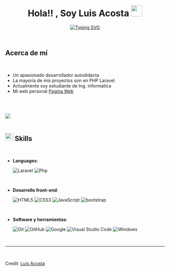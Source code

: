 <h1 align="center"><b>Hola!! , Soy Luis Acosta </b><img src="https://media.giphy.com/media/hvRJCLFzcasrR4ia7z/giphy.gif" width="35"></h1>
<!--  -->
<p align="center">
  <a href="https://git.io/typing-svg"><img src="https://readme-typing-svg.demolab.com?font=Shippori+Mincho&weight=200&size=29&pause=1000&color=4CBBCF&random=false&width=450&height=200&lines=Luis+Acosta+Desarrollador+Web;PHP%2C+Laravel%2C+Base+de+datos" alt="Typing SVG" /></a>
</p>

<br>
	
## **Acerca de mí**

<br>

- Un apasionado desarrollador autodidacta
- La mayoria de mis proyectos son en PHP Laravel
- Actualmente soy estudiante de Ing. informatica
- Mi web personal [Pagina Web](https://meleandev.github.io/Web/)

<br><br>

<img src="https://user-images.githubusercontent.com/73097560/115834477-dbab4500-a447-11eb-908a-139a6edaec5c.gif"><br><br>

## <img src="https://media2.giphy.com/media/QssGEmpkyEOhBCb7e1/giphy.gif?cid=ecf05e47a0n3gi1bfqntqmob8g9aid1oyj2wr3ds3mg700bl&rid=giphy.gif" width ="25"><b> Skills</b>
<br>

<p align="center">

- **Languages**:
  
  ![Laravel](https://img.shields.io/badge/Laravel-800000?style=for-the-badge&logo=Laravel&logoColor=FF0000&labelColor=C0C0C0)
  ![Php](https://img.shields.io/badge/PHP-1E90FF?style=for-the-badge&logo=php&logoColor=0000FF&labelColor=C0C0C0)
  
<br>   
    
- **Desarrollo front-end**:

   ![HTML5](https://img.shields.io/badge/HTML5%20-%23E34F26.svg?style=for-the-badge&logo=html5&logoColor=white)
   ![CSS3](https://img.shields.io/badge/CSS%20-%231572B6.svg?style=for-the-badge&logo=css3&logoColor=white)
   ![JavaScript](https://img.shields.io/badge/JavaScript%20-%23F7DF1E.svg?style=for-the-badge&logo=javascript&logoColor=black)
   ![bootstrap](https://img.shields.io/badge/bootstrap-4B0082?style=for-the-badge&logo=bootstrap&logoColor=4B0082&labelColor=FFFFFF)


<br>

- **Software y herramientas**:

    ![Git](https://img.shields.io/badge/git-%23F05033.svg?style=for-the-badge&logo=git&logoColor=white)
    ![GitHub](https://img.shields.io/badge/github-%23121011.svg?style=for-the-badge&logo=github&logoColor=white)
    ![Google](https://img.shields.io/badge/google-%234285F4.svg?style=for-the-badge&logo=google&logoColor=white)
    ![Visual Studio Code](https://img.shields.io/badge/Visual%20Studio%20Code-0078d7.svg?style=for-the-badge&logo=visual-studio-code&logoColor=white)
    ![Windows](https://img.shields.io/badge/windows-00008B?style=for-the-badge&logo=windows&logoColor=0000FF&labelColor=C0C0C0)


<br>


</p>

---

<br>

Credit: [Luis Acosta](https://github.com/MeleanDev)
